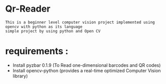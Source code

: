 # Qr-Reader
```
This is a beginner level computer vision project implemented using opencv with python as its language
simple project by using python and Open CV
```
# requirements :
- Install pyzbar 0.1.9 
(To Read one-dimensional barcodes and QR codes)
- Install opencv-python
(provides a real-time optimized Computer Vision library)


